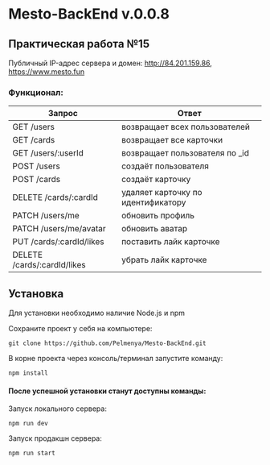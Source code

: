 # Mesto-BackEnd v.0.0.8

## Практическая работа №15

  Публичный IP-адрес сервера и домен:
  http://84.201.159.86,  https://www.mesto.fun
  
  
### Функционал:
| Запрос                                            | Ответ                                                               |
|---------------------------------------------------|---------------------------------------------------------------------|
| GET /users                                        | возвращает всех пользователей                                       |
| GET /cards                                        | возвращает все карточки                                             |
| GET /users/:userId                                | возвращает пользователя по _id                                      |
| POST /users                                       | создаёт пользователя                                                |
| POST /cards                                       | создаёт карточку                                                    |
| DELETE /cards/:cardId                             | удаляет карточку по идентификатору                                  |
| PATCH /users/me                                   | обновить профиль                                                    |
| PATCH /users/me/avatar                            | обновить аватар                                                     |
| PUT /cards/:cardId/likes                          | поставить лайк карточке                                             |
| DELETE /cards/:cardId/likes                       | убрать лайк карточке                                                |

## Установка

Для установки необходимо наличие Node.js и npm

Сохраните проект у себя на компьютере:  
```
git clone https://github.com/Pelmenya/Mesto-BackEnd.git
```

В корне проекта через консоль/терминал запустите команду:  
```
npm install
```
#### После успешной установки станут доступны команды:  
Запуск локального сервера:  
```
npm run dev
```  
Запуск продакшн сервера:  
```
npm run start
```
